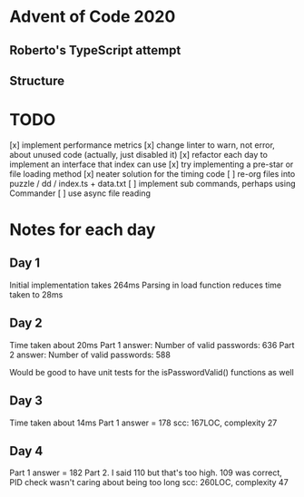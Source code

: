 # Advent of Code 2020
## Roberto's TypeScript attempt

## Structure

# TODO
[x] implement performance metrics
[x] change linter to warn, not error, about unused code (actually, just disabled it)
[x] refactor each day to implement an interface that index can use
[x] try implementing a pre-star or file loading method
[x] neater solution for the timing code
[ ] re-org files into puzzle / dd / index.ts + data.txt
[ ] implement sub commands, perhaps using Commander
[ ] use async file reading

# Notes for each day
## Day 1
Initial implementation takes 264ms
Parsing in load function reduces time taken to 28ms

## Day 2
Time taken about 20ms
Part 1 answer: Number of valid passwords: 636
Part 2 answer: Number of valid passwords: 588

Would be good to have unit tests for the isPasswordValid() functions as well

## Day 3
Time taken about 14ms
Part 1 answer = 178
scc: 167LOC, complexity 27

## Day 4
Part 1 answer = 182
Part 2. I said 110 but that's too high. 109 was correct, PID check wasn't caring about being too long
scc: 260LOC, complexity 47
